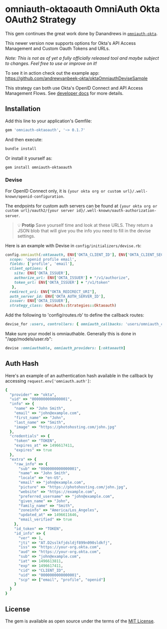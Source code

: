 # omniauth-oktaoauth OmniAuth Okta OAuth2 Strategy

This gem continues the great work done by Danandrews in [`omniauth-okta`](https://github.com/dandrews/omniauth-okta).

This newer version now supports options for Okta's API Access Management and Custom Oauth Tokens and URLs. 

_Note: This is not as of yet a fully officially released tool and maybe subject to changes. Feel free to use or improve on it!_

To see it in action check out the example app: https://github.com/andrewvanbeek-okta/oktaOmniauthDeviseSample

This strategy can both use Okta's OpenID Connect and API Access Management Flows. See [developer docs](https://developer.okta.com/docs/api/resources/oidc.html) for more details.

## Installation

Add this line to your application's Gemfile:

```ruby
gem 'omniauth-oktaoauth', '~> 0.1.7'
```

And then execute:
```bash
bundle install
```

Or install it yourself as:
```bash
gem install omniauth-oktaoauth
```

### Devise

For OpenID Connect only, it is `{your okta org or custom url}/.well-known/openid-configuration`.

The endpoints for custom auth servers can be found at `{your okta org or custom url}/oauth2/{your server id}/.well-known/oauth-authorization-server`. 

> :bulb: **Protip** Save yourself time and look at these URLS. They return a JSON blob that will give you the info you need to fill in the devise settings.


Here is an example with Devise in `config/initializers/devise.rb`:

```ruby
config.omniauth(:oktaoauth, ENV['OKTA_CLIENT_ID'], ENV['OKTA_CLIENT_SECRET'],
  scope: 'openid profile email',
  fields: ['profile', 'email'],
  client_options: {
    site: ENV['OKTA_ISSUER'],
    authorize_url: ENV['OKTA_ISSUER'] + "/v1/authorize",
    token_url: ENV['OKTA_ISSUER'] + "/v1/token"
   },
  redirect_uri: ENV["OKTA_REDIRECT_URI"],
  auth_server_id: ENV['OKTA_AUTH_SERVER_ID'],
  issuer: ENV['OKTA_ISSUER'],
  strategy_class: OmniAuth::Strategies::Oktaoauth)
```

Add the following to 'config/routes.rb' to define the callback routes:

```ruby
devise_for :users, controllers: { omniauth_callbacks: 'users/omniauth_callbacks' }
```

Make sure your model is omniauthable. Generally this is done in "/app/models/user.rb":

```ruby
devise :omniauthable, omniauth_providers: [:oktaoauth]
```

## Auth Hash

Here's an example of an authentication hash available in the callback by accessing `request.env['omniauth.auth']`:

```ruby
{
  "provider" => "okta",
  "uid" => "0000000000000001",
  "info" => {
    "name" => "John Smith",
    "email" => "john@example.com",
    "first_name" => "John",
    "last_name" => "Smith",
    "image" => "https://photohosting.com/john.jpg"
  },
  "credentials" => {
    "token" => "TOKEN",
    "expires_at" => 1496617411,
    "expires" => true
  },
  "extra" => {
    "raw_info" => {
      "sub" => "0000000000000001",
      "name" => "John Smith",
      "locale" => "en-US",
      "email" => "john@example.com",
      "picture" => "https://photohosting.com/john.jpg",
      "website" => "https://example.com",
      "preferred_username" => "john@example.com",
      "given_name" => "John",
      "family_name" => "Smith",
      "zoneinfo" => "America/Los_Angeles",
      "updated_at" => 1496611646,
      "email_verified" => true
    },
    "id_token" => "TOKEN",
    "id_info" => {
      "ver" => 1,
      "jti" => "AT.D2sslkfjdsldjf899n090sldkfj",
      "iss" => "https://your-org.okta.com",
      "aud" => "https://your-org.okta.com",
      "sub" => "john@example.com",
      "iat" => 1496613811,
      "exp" => 1496617411,
      "cid" => "CLIENT_ID",
      "uid" => "0000000000000001",
      "scp" => ["email", "profile", "openid"]
    }
  }
}
```


## License
The gem is available as open source under the terms of the [MIT License](http://opensource.org/licenses/MIT).
